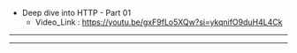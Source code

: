 
- Deep dive into HTTP - Part 01
	- Video_Link :  https://youtu.be/gxF9fLo5XQw?si=ykqnifO9duH4L4Ck

--------------------------------------------------------------------------



--------------------------------------------------------------------------